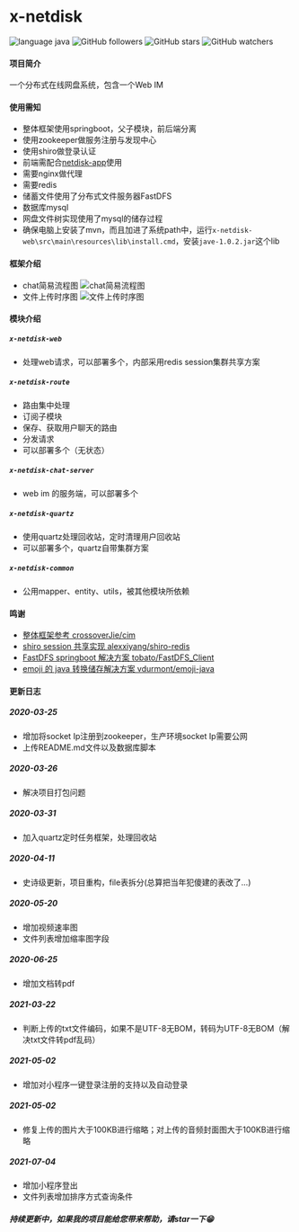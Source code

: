 # x-netdisk
![language java](https://img.shields.io/badge/language-java-green.svg) ![GitHub followers](https://img.shields.io/github/followers/xuxiake2017?label=Follow&style=social) ![GitHub stars](https://img.shields.io/github/stars/xuxiake2017/x-netdisk?style=social) ![GitHub watchers](https://img.shields.io/github/watchers/xuxiake2017/x-netdisk?style=social)  
#### 项目简介
一个分布式在线网盘系统，包含一个Web IM
#### 使用需知
- 整体框架使用springboot，父子模块，前后端分离
- 使用zookeeper做服务注册与发现中心
- 使用shiro做登录认证
- 前端需配合[netdisk-app](https://github.com/xuxiake2017/netdisk-app)使用
- 需要nginx做代理
- 需要redis
- 储蓄文件使用了分布式文件服务器FastDFS
- 数据库mysql
- 网盘文件树实现使用了mysql的储存过程
- 确保电脑上安装了mvn，而且加进了系统path中，运行`x-netdisk-web\src\main\resources\lib\install.cmd`，安装`jave-1.0.2.jar`这个lib
#### 框架介绍
- chat简易流程图
![chat简易流程图](https://raw.githubusercontent.com/xuxiake2017/x-netdisk/master/pic/chat%E7%AE%80%E6%98%93%E6%B5%81%E7%A8%8B%E5%9B%BE.jpg)
- 文件上传时序图
![文件上传时序图](https://raw.githubusercontent.com/xuxiake2017/x-netdisk/master/pic/%E4%B8%8A%E4%BC%A0%E6%96%87%E4%BB%B6%E6%97%B6%E5%BA%8F%E5%9B%BE.jpeg)
#### 模块介绍
##### `x-netdisk-web`
- 处理web请求，可以部署多个，内部采用redis session集群共享方案
##### `x-netdisk-route`
- 路由集中处理
- 订阅子模块
- 保存、获取用户聊天的路由
- 分发请求
- 可以部署多个（无状态）
##### `x-netdisk-chat-server`
- web im 的服务端，可以部署多个
##### `x-netdisk-quartz`
- 使用quartz处理回收站，定时清理用户回收站
- 可以部署多个，quartz自带集群方案
##### `x-netdisk-common`
- 公用mapper、entity、utils，被其他模块所依赖
#### 鸣谢
- [整体框架参考 crossoverJie/cim](https://github.com/crossoverJie/cim)
- [shiro session 共享实现 alexxiyang/shiro-redis](https://github.com/alexxiyang/shiro-redis)
- [FastDFS springboot 解决方案 tobato/FastDFS_Client](https://github.com/tobato/FastDFS_Client)
- [emoji 的 java 转换储存解决方案 vdurmont/emoji-java](https://github.com/vdurmont/emoji-java)
#### 更新日志
##### 2020-03-25
- 增加将socket Ip注册到zookeeper，生产环境socket Ip需要公网
- 上传README.md文件以及数据库脚本
##### 2020-03-26
- 解决项目打包问题
##### 2020-03-31
- 加入quartz定时任务框架，处理回收站
##### 2020-04-11
- 史诗级更新，项目重构，file表拆分(总算把当年犯傻建的表改了...)
##### 2020-05-20
- 增加视频速率图
- 文件列表增加缩率图字段
##### 2020-06-25
- 增加文档转pdf
##### 2021-03-22
- 判断上传的txt文件编码，如果不是UTF-8无BOM，转码为UTF-8无BOM（解决txt文件转pdf乱码）
##### 2021-05-02
- 增加对小程序一键登录注册的支持以及自动登录

##### 2021-05-02
- 修复上传的图片大于100KB进行缩略；对上传的音频封面图大于100KB进行缩略

##### 2021-07-04
- 增加小程序登出
- 文件列表增加排序方式查询条件

##### 持续更新中，如果我的项目能给您带来帮助，请star一下😁